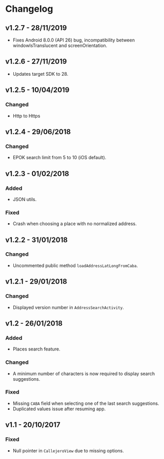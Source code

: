 # Changelog

## v1.2.7 - 28/11/2019
- Fixes Android 8.0.0 (API 26) bug, incompatibility between windowIsTranslucent and screenOrientation.

## v1.2.6 - 27/11/2019
- Updates target SDK to 28.

## v1.2.5 - 10/04/2019

### Changed
- Http to Https 

## v1.2.4 - 29/06/2018

### Changed
- EPOK search limit from 5 to 10 (iOS default).

## v1.2.3 - 01/02/2018

### Added
- JSON utils.

### Fixed
- Crash when choosing a place with no normalized address.

## v1.2.2 - 31/01/2018

### Changed
- Uncommented public method `loadAddressLatLongFromCaba`.

## v1.2.1 - 29/01/2018

### Changed
- Displayed version number in `AddressSearchActivity`.

## v1.2 - 26/01/2018

### Added
- Places search feature.

### Changed
- A minimum number of characters is now required to display search suggestions.

### Fixed
- Missing `CABA` field when selecting one of the last search suggestions.
- Duplicated values issue after resuming app.

## v1.1 - 20/10/2017

### Fixed
- Null pointer in `CallejeroView` due to missing options.
